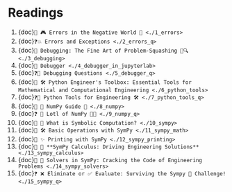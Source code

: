 # Readings
1. {doc}`📖 🎮 Errors in the Negative World 🌌 <./1_errors>`
2. {doc}`❓💥 Errors and Exceptions <./2_errors_q>`
3. {doc}`📖 Debugging: The Fine Art of Problem-Squashing 🐛🔍 <./3_debugging>`
4. {doc}`📖 Debugger <./4_debugger_in_jupyterlab>`
5. {doc}`❓🐞 Debugging Questions <./5_debugger_q>`
6. {doc}`📖 🛠️ Python Engineer's Toolbox: Essential Tools for Mathematical and Computational Engineering <./6_python_tools>`
7. {doc}`❓🐍 Python Tools for Engineering 🛠️ <./7_python_tools_q>`
8. {doc}`📖 🌟 NumPy Guide 🌟 <./8_numpy>`
9. {doc}`❓ 🌊 Lotl of NumPy 🧪🐾 <./9_numpy_q>`
10. {doc}`📖 🤖 What is Symbolic Computation? <./10_sympy>`
11. {doc}`📖 🛠️ Basic Operations with SymPy <./11_sympy_math>`
12. {doc}`📖 ✨ Printing with SymPy <./12_sympy_printing>`
13. {doc}`📖 🧮 **SymPy Calculus: Driving Engineering Solutions** <./13_sympy_calculus>`
14. {doc}`📖 🧩 Solvers in SymPy: Cracking the Code of Engineering Problems <./14_sympy_solvers>`
15. {doc}`❓ ❌ Eliminate or ✅ Evaluate: Surviving the Sympy 🦑 Challenge! <./15_sympy_q>`
